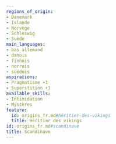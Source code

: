 ```yaml
---
regions_of_origin:
- Danemark
- Islande
- Norvège
- Schleswig
- Suède
main_languages:
- bas allemand
- danois
- finnois
- norrois
- suédois
aspirations:
- Pragmatisme +1
- Superstition +1
available_skills:
- Intimidation
- Mystères
feature:
  id: origins_fr.md#héritier-des-vikings
  title: Héritier des vikings
id: origins_fr.md#scandinave
title: Scandinave
---
```


